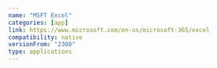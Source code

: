 ```yaml
---
name: "MSFT Excel"
categories: [app]
link: https://www.microsoft.com/en-us/microsoft-365/excel
compatibility: native
versionFrom: "2308"
type: applications
---
```


